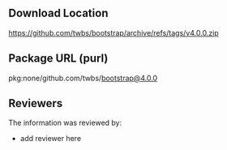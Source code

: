 ## Download Location

https://github.com/twbs/bootstrap/archive/refs/tags/v4.0.0.zip

## Package URL (purl)

pkg:none/github.com/twbs/bootstrap@4.0.0

## Reviewers

The information was reviewed by:

* add reviewer here
